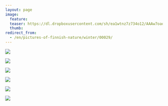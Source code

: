 ```yaml
---
layout: page
image:
  feature:
  teaser: https://dl.dropboxusercontent.com/sh/ea1wtnz7z734o12/AAAw7oaotLQX24ryGoVr0pdva/luontokuvat/talvi/DS40804-245px.jpg
  thumb:
redirect_from:
  - /en/pictures-of-finnish-nature/winter/00029/
---
```


[![](https://dl.dropboxusercontent.com/sh/ea1wtnz7z734o12/AADLJrv3CpolsgRjx0SUJDR_a/luontokuvat/talvi/DS40443-800px.jpg)](https://dl.dropboxusercontent.com/sh/ea1wtnz7z734o12/AABI6f7u8Hkkam_dqNM3qsTPa/luontokuvat/talvi/DS40443.jpg)

[![](https://dl.dropboxusercontent.com/sh/ea1wtnz7z734o12/AAC9Al80wIEYkN2vcGJ_2Hlia/luontokuvat/talvi/DS40452-800px.jpg)](https://dl.dropboxusercontent.com/sh/ea1wtnz7z734o12/AADCy5KTZXJKRRA9MgHSPbeTa/luontokuvat/talvi/DS40452.jpg)

[![](https://dl.dropboxusercontent.com/sh/ea1wtnz7z734o12/AABaoU31G-yjIRd0qyhl0uF5a/luontokuvat/talvi/DS40456-800px.jpg)](https://dl.dropboxusercontent.com/sh/ea1wtnz7z734o12/AAAUCtoDDcP2EKxgYKfeah6Za/luontokuvat/talvi/DS40456.jpg)

[![](https://dl.dropboxusercontent.com/sh/ea1wtnz7z734o12/AADqowcx2Bi_4MWGXMNAGHSHa/luontokuvat/talvi/DS40461-800px.jpg)](https://dl.dropboxusercontent.com/sh/ea1wtnz7z734o12/AACwSLsfCrA9l8AXS1PsJGXua/luontokuvat/talvi/DS40461.jpg)

[![](https://dl.dropboxusercontent.com/sh/ea1wtnz7z734o12/AACPtawEuML2Qj1DuNZ0duM3a/luontokuvat/talvi/DS40796-800px.jpg)](https://dl.dropboxusercontent.com/sh/ea1wtnz7z734o12/AAC7LmrZVoK1ZyKQhpCgO8ICa/luontokuvat/talvi/DS40796.jpg)

[![](https://dl.dropboxusercontent.com/sh/ea1wtnz7z734o12/AAD-EkPQNcuvz6dh4OcCLJKOa/luontokuvat/talvi/DS40804-800px.jpg)](https://dl.dropboxusercontent.com/sh/ea1wtnz7z734o12/AABSciwNiIiJWr-irVd5VMsqa/luontokuvat/talvi/DS40804.jpg)

